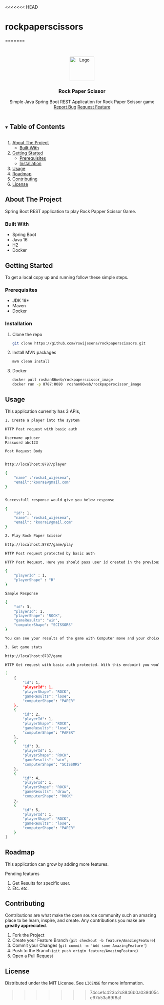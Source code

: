 <<<<<<< HEAD
# rockpaperscissors
=======
<!--
*** Thanks for checking out the Best-README-Template. If you have a suggestion
*** that would make this better, please fork the repo and create a pull request
*** or simply open an issue with the tag "enhancement".
*** Thanks again! Now go create something AMAZING! :D
***
***
***
*** To avoid retyping too much info. Do a search and replace for the following:
*** github_username, repo_name, twitter_handle, email, project_title, project_description
-->

<!-- PROJECT LOGO -->
<br />
<p align="center">
  <a href="https://github.com/github_username/repo_name">
    <img src="https://encrypted-tbn0.gstatic.com/images?q=tbn:ANd9GcSFYjQW9Fczjt7gKdxIseJ_YaAbhBHRalm3gA&usqp=CAU" alt="Logo" width="80" height="80">
  </a>

  <h3 align="center">Rock Paper Scissor</h3>

  <p align="center">
    Simple Java Spring Boot REST Application for Rock Paper Scissor game
    <br />
    <a href="https://github.com/rswijesena/rockpaperscissors/issues">Report Bug</a>
    <a href="https://github.com/rswijesena/rockpaperscissors/issues">Request Feature</a>
  </p>
</p>

<!-- TABLE OF CONTENTS -->
<details open="open">
  <summary><h2 style="display: inline-block">Table of Contents</h2></summary>
  <ol>
    <li>
      <a href="#about-the-project">About The Project</a>
      <ul>
        <li><a href="#built-with">Built With</a></li>
      </ul>
    </li>
    <li>
      <a href="#getting-started">Getting Started</a>
      <ul>
        <li><a href="#prerequisites">Prerequisites</a></li>
        <li><a href="#installation">Installation</a></li>
      </ul>
    </li>
    <li><a href="#usage">Usage</a></li>
    <li><a href="#roadmap">Roadmap</a></li>
    <li><a href="#contributing">Contributing</a></li>
    <li><a href="#license">License</a></li>
  </ol>
</details>



<!-- ABOUT THE PROJECT -->
## About The Project

Spring Boot REST application to play Rock Papper Scissor Game. 


### Built With

* Spring Boot
* Java 16
* H2
* Docker



<!-- GETTING STARTED -->
## Getting Started

To get a local copy up and running follow these simple steps.

### Prerequisites

* JDK 16*
* Maven
* Docker

### Installation

1. Clone the repo
   ```sh
   git clone https://github.com/rswijesena/rockpaperscissors.git
   ```
2. Install MVN packages
   ```sh
   mvn clean install
   ```
3. Docker
   ```sh
   docker pull roshan86web/rockpaperscissor_image
   docker run -p 8787:8080  roshan86web/rockpaperscissor_image
   ```


<!-- USAGE EXAMPLES -->
## Usage

This application currenlty has 3 APIs,
```sh
1. Create a player into the system

HTTP Post request with basic auth

Username apiuser
Password abc123

Post Request Body


http://localhost:8787/player

{
    "name" :"rosha1_wijesena",
    "email":"koora1@gmail.com"
}


Successfull response would give you below response

{
    "id": 1,
    "name": "rosha1_wijesena",
    "email": "koora1@gmail.com"
}

2. Play Rock Paper Scissor

http://localhost:8787/game/play

HTTP Post request protected by basic auth

HTTP Post Request, Here you should pass user id created in the previous step and you can pass your choic for "R" for Rock "P" for Paper or Scissor "S"

{
    "playerId" : 1,
    "playerShape" : "R"
}

Sample Response 

{
    "id": 3,
    "playerId": 1,
    "playerShape": "ROCK",
    "gameResults": "win",
    "computerShape": "SCISSORS"
}

You can see your results of the game with Computer move and your choice.

3. Get game stats

http://localhost:8787/game

HTTP Get request with basic auth protected. With this endpoint you would see your game results.

[
    {
        "id": 1,
        "playerId": 1,
        "playerShape": "ROCK",
        "gameResults": "lose",
        "computerShape": "PAPER"
    },
    {
        "id": 2,
        "playerId": 1,
        "playerShape": "ROCK",
        "gameResults": "lose",
        "computerShape": "PAPER"
    },
    {
        "id": 3,
        "playerId": 1,
        "playerShape": "ROCK",
        "gameResults": "win",
        "computerShape": "SCISSORS"
    },
    {
        "id": 4,
        "playerId": 1,
        "playerShape": "ROCK",
        "gameResults": "draw",
        "computerShape": "ROCK"
    },
    {
        "id": 5,
        "playerId": 1,
        "playerShape": "ROCK",
        "gameResults": "lose",
        "computerShape": "PAPER"
    }
]
```
<!-- ROADMAP -->
## Roadmap

This application can grow by adding more features.

Pending features
1. Get Results for specific user.
2. Etc. etc.



<!-- CONTRIBUTING -->
## Contributing

Contributions are what make the open source community such an amazing place to be learn, inspire, and create. Any contributions you make are **greatly appreciated**.

1. Fork the Project
2. Create your Feature Branch (`git checkout -b feature/AmazingFeature`)
3. Commit your Changes (`git commit -m 'Add some AmazingFeature'`)
4. Push to the Branch (`git push origin feature/AmazingFeature`)
5. Open a Pull Request



<!-- LICENSE -->
## License

Distributed under the MIT License. See `LICENSE` for more information.





>>>>>>> 74cce1c423b2c8846b0a038d05ce97b53a69f8a1
